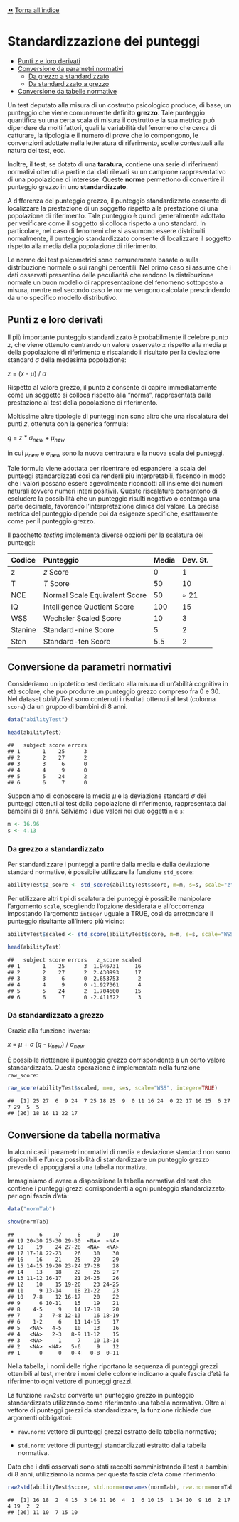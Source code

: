 [:rewind:](../../README.md) [Torna all’indice](../../README.md)

# Standardizzazione dei punteggi

-   [Punti z e loro derivati](#punti-z-e-loro-derivati)
-   [Conversione da parametri
    normativi](#conversione-da-parametri-normativi)
    -   [Da grezzo a standardizzato](#da-grezzo-a-standardizzato)
    -   [Da standardizzato a grezzo](#da-standardizzato-a-grezzo)
-   [Conversione da tabelle
    normative](#conversione-da-tabelle-normative)

Un test deputato alla misura di un costrutto psicologico produce, di
base, un punteggio che viene comunemente definito **grezzo**. Tale
punteggio quantifica su una certa scala di misura il costrutto e la sua
metrica può dipendere da molti fattori, quali la variabilità del
fenomeno che cerca di catturare, la tipologia e il numero di prove che
lo compongono, le convenzioni adottate nella letteratura di riferimento,
scelte contestuali alla natura del test, ecc.

Inoltre, il test, se dotato di una **taratura**, contiene una serie di
riferimenti normativi ottenuti a partire dai dati rilevati su un
campione rappresentativo di una popolazione di interesse. Queste
**norme** permettono di convertire il punteggio grezzo in uno
**standardizzato**.

A differenza del punteggio grezzo, il punteggio standardizzato consente
di localizzare la prestazione di un soggetto rispetto alla prestazione
di una popolazione di riferimento. Tale punteggio è quindi generalmente
adottato per verificare come il soggetto si colloca rispetto a uno
standard. In particolare, nel caso di fenomeni che si assumono essere
distribuiti normalmente, il punteggio standardizzato consente di
localizzare il soggetto rispetto alla media della popolazione di
riferimento.

Le norme dei test psicometrici sono comunemente basate o sulla
distribuzione normale o sui ranghi percentili. Nel primo caso si assume
che i dati osservati presentino delle peculiarità che rendono la
distribuzione normale un buon modello di rappresentazione del fenomeno
sottoposto a misura, mentre nel secondo caso le norme vengono calcolate
prescindendo da uno specifico modello distributivo.

## Punti z e loro derivati

Il più importante punteggio standardizzato è probabilmente il celebre
punto *z*, che viene ottenuto centrando un valore osservato *x* rispetto
alla media *μ* della popolazione di riferimento e riscalando il
risultato per la deviazione standard *σ* della medesima popolazione:

*z* = (*x* - *μ*) / *σ*

Rispetto al valore grezzo, il punto *z* consente di capire
immediatamente come un soggetto si colloca rispetto alla “norma”,
rappresentata dalla prestazione al test della popolazione di
riferimento.

Moltissime altre tipologie di punteggi non sono altro che una
riscalatura dei punti *z*, ottenuta con la generica formula:

*q* = *z* \* *σ*<sub>*n**e**w*</sub> + *μ*<sub>*n**e**w*</sub>

in cui *μ*<sub>*n**e**w*</sub> e *σ*<sub>*n**e**w*</sub> sono la nuova
centratura e la nuova scala dei punteggi.

Tale formula viene adottata per ricentrare ed espandere la scala dei
punteggi standardizzati così da renderli più interpretabili, facendo in
modo che i valori possano essere agevolmente ricondotti all’insieme dei
numeri naturali (ovvero numeri interi positivi). Queste riscalature
consentono di escludere la possibilità che un punteggio risulti negativo
o contenga una parte decimale, favorendo l’interpretazione clinica del
valore. La precisa metrica del punteggio dipende poi da esigenze
specifiche, esattamente come per il punteggio grezzo.

Il pacchetto *testing* implementa diverse opzioni per la scalatura dei
punteggi:

| Codice  | Punteggio                     | Media | Dev. St. |
|:--------|:------------------------------|:------|:---------|
| z       | *z* Score                     | 0     | 1        |
| T       | *T* Score                     | 50    | 10       |
| NCE     | Normal Scale Equivalent Score | 50    | ≈ 21     |
| IQ      | Intelligence Quotient Score   | 100   | 15       |
| WSS     | Wechsler Scaled Score         | 10    | 3        |
| Stanine | Standard-nine Score           | 5     | 2        |
| Sten    | Standard-ten Score            | 5.5   | 2        |

## Conversione da parametri normativi

Consideriamo un ipotetico test dedicato alla misura di un’abilità
cognitiva in età scolare, che può produrre un punteggio grezzo compreso
fra 0 e 30. Nel dataset *abilityTest* sono contenuti i risultati
ottenuti al test (colonna `score`) da un gruppo di bambini di 8 anni.

``` r
data("abilityTest")
```

``` r
head(abilityTest)
```

    ##   subject score errors
    ## 1       1    25      3
    ## 2       2    27      2
    ## 3       3     6      0
    ## 4       4     9      0
    ## 5       5    24      2
    ## 6       6     7      0

Supponiamo di conoscere la media *μ* e la deviazione standard *σ* dei
punteggi ottenuti al test dalla popolazione di riferimento,
rappresentata dai bambini di 8 anni. Salviamo i due valori nei due
oggetti `m` e `s`:

``` r
m <- 16.96
s <- 4.13
```

### Da grezzo a standardizzato

Per standardizzare i punteggi a partire dalla media e dalla deviazione
standard normative, è possibile utilizzare la funzione `std_score`:

``` r
abilityTest$z_score <- std_score(abilityTest$score, m=m, s=s, scale="z")
```

Per utilizzare altri tipi di scalatura dei punteggi è possibile
manipolare l’argomento `scale`, scegliendo l’opzione desiderata e
all’occorrenza impostando l’argomento `integer` uguale a TRUE, così da
arrotondare il punteggio risultante all’intero più vicino:

``` r
abilityTest$scaled <- std_score(abilityTest$score, m=m, s=s, scale="WSS", integer=TRUE)
```

``` r
head(abilityTest)
```

    ##   subject score errors   z_score scaled
    ## 1       1    25      3  1.946731     16
    ## 2       2    27      2  2.430993     17
    ## 3       3     6      0 -2.653753      2
    ## 4       4     9      0 -1.927361      4
    ## 5       5    24      2  1.704600     15
    ## 6       6     7      0 -2.411622      3

### Da standardizzato a grezzo

Grazie alla funzione inversa:

*x* = *μ* + *σ* (*q* - *μ*<sub>*n**e**w*</sub>) /
*σ*<sub>*n**e**w*</sub>

È possibile riottenere il punteggio grezzo corrispondente a un certo
valore standardizzato. Questa operazione è implementata nella funzione
`raw_score`:

``` r
raw_score(abilityTest$scaled, m=m, s=s, scale="WSS", integer=TRUE)
```

    ##  [1] 25 27  6  9 24  7 25 18 25  9  0 11 16 24  0 22 17 16 25  6 27  7 29  5  5
    ## [26] 18 16 11 22 17

## Conversione da tabella normativa

In alcuni casi i parametri normativi di media e deviazione standard non
sono disponibili e l’unica possibilità di standardizzare un punteggio
grezzo prevede di appoggiarsi a una tabella normativa.

Immaginiamo di avere a disposizione la tabella normativa del test che
contiene i punteggi grezzi corrispondenti a ogni punteggio
standardizzato, per ogni fascia d’età:

``` r
data("normTab")
```

``` r
show(normTab)
```

    ##        6     7     8     9    10
    ## 19 20-30 25-30 29-30  <NA>  <NA>
    ## 18    19    24 27-28  <NA>  <NA>
    ## 17 17-18 22-23    26    30    30
    ## 16    16    21    25    29    29
    ## 15 14-15 19-20 23-24 27-28    28
    ## 14    13    18    22    26    27
    ## 13 11-12 16-17    21 24-25    26
    ## 12    10    15 19-20    23 24-25
    ## 11     9 13-14    18 21-22    23
    ## 10   7-8    12 16-17    20    22
    ## 9      6 10-11    15    19    21
    ## 8    4-5     9    14 17-18    20
    ## 7      3   7-8 12-13    16 18-19
    ## 6    1-2     6    11 14-15    17
    ## 5   <NA>   4-5    10    13    16
    ## 4   <NA>   2-3   8-9 11-12    15
    ## 3   <NA>     1     7    10 13-14
    ## 2   <NA>  <NA>   5-6     9    12
    ## 1      0     0   0-4   0-8  0-11

Nella tabella, i nomi delle righe riportano la sequenza di punteggi
grezzi ottenibili al test, mentre i nomi delle colonne indicano a quale
fascia d’età fa riferimento ogni vettore di punteggi grezzi.

La funzione `raw2std` converte un punteggio grezzo in punteggio
standardizzato utilizzando come riferimento una tabella normativa. Oltre
al vettore di punteggi grezzi da standardizzare, la funzione richiede
due argomenti obbligatori:

-   `raw.norm`: vettore di punteggi grezzi estratto della tabella
    normativa;

-   `std.norm`: vettore di punteggi standardizzati estratto dalla
    tabella normativa.

Dato che i dati osservati sono stati raccolti somministrando il test a
bambini di 8 anni, utilizziamo la norma per questa fascia d’età come
riferimento:

``` r
raw2std(abilityTest$score, std.norm=rownames(normTab), raw.norm=normTab[,"8"])
```

    ##  [1] 16 18  2  4 15  3 16 11 16  4  1  6 10 15  1 14 10  9 16  2 17  4 19  2  2
    ## [26] 11 10  7 15 10
